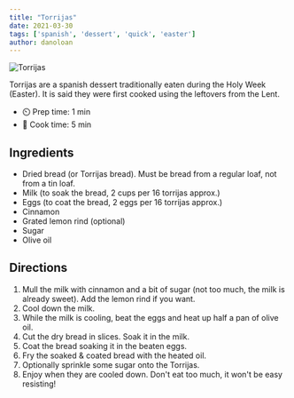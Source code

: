 ```yaml
---
title: "Torrijas"
date: 2021-03-30
tags: ['spanish', 'dessert', 'quick', 'easter']
author: danoloan
---
```


![Torrijas](/pix/torrijas.avif)

Torrijas are a spanish dessert traditionally eaten during the Holy Week (Easter).
It is said they were first cooked using the leftovers from the Lent.

- ⏲️ Prep time: 1 min
- 🍳 Cook time: 5 min

## Ingredients

- Dried bread (or Torrijas bread). Must be bread from a regular loaf, not from a tin loaf.
- Milk (to soak the bread, 2 cups per 16 torrijas approx.)
- Eggs (to coat the bread, 2 eggs per 16 torrijas approx.)
- Cinnamon
- Grated lemon rind (optional)
- Sugar
- Olive oil

## Directions

1. Mull the milk with cinnamon and a bit of sugar (not too much, the milk is already sweet). Add the lemon rind if you want.
2. Cool down the milk.
3. While the milk is cooling, beat the eggs and heat up half a pan of olive oil.
4. Cut the dry bread in slices. Soak it in the milk.
5. Coat the bread soaking it in the beaten eggs.
6. Fry the soaked & coated bread with the heated oil.
7. Optionally sprinkle some sugar onto the Torrijas.
8. Enjoy when they are cooled down. Don't eat too much, it won't be easy resisting!
